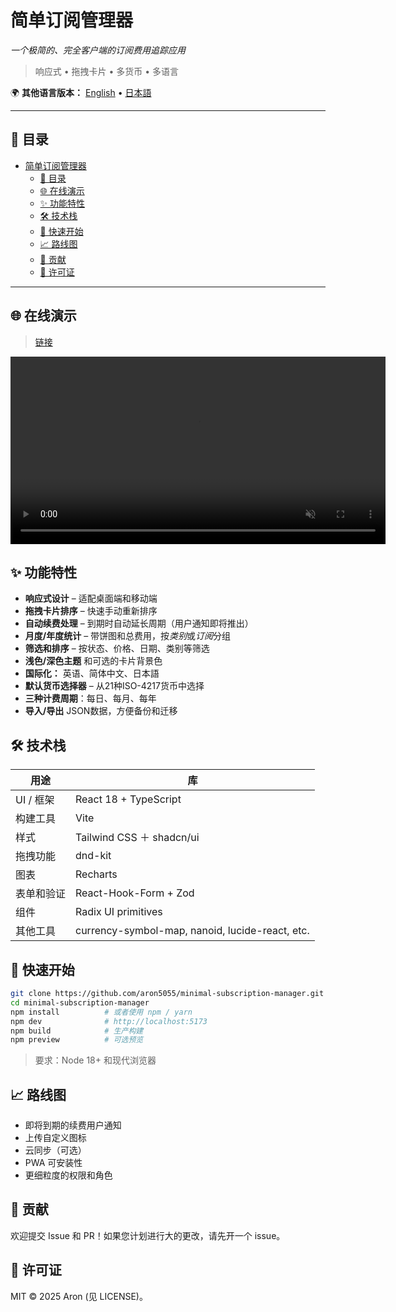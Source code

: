 # 简单订阅管理器

*一个极简的、完全客户端的订阅费用追踪应用*

> 响应式 • 拖拽卡片 • 多货币 • 多语言

🌍 **其他语言版本：** [English](../README.md) • [日本語](README.ja.md)

---

## 📖 目录
- [简单订阅管理器](#简单订阅管理器)
  - [📖 目录](#-目录)
  - [🌐 在线演示](#-在线演示)
  - [✨ 功能特性](#-功能特性)
  - [🛠️ 技术栈](#️-技术栈)
  - [🚀 快速开始](#-快速开始)
  - [📈 路线图](#-路线图)
  - [🤝 贡献](#-贡献)
  - [📄 许可证](#-许可证)

---

## 🌐 在线演示
> [链接](https://minimal-subscription-manager.vercel.app/)

<p align="center">
  <video src="../assets/demo.mp4" width="600" controls autoplay loop muted></video>
</p>

## ✨ 功能特性
- **响应式设计** – 适配桌面端和移动端
- **拖拽卡片排序** – 快速手动重新排序
- **自动续费处理** – 到期时自动延长周期（用户通知即将推出）
- **月度/年度统计** – 带饼图和总费用，按*类别*或*订阅*分组
- **筛选和排序** – 按状态、价格、日期、类别等筛选
- **浅色/深色主题** 和可选的卡片背景色
- **国际化：** 英语、简体中文、日本語
- **默认货币选择器** – 从21种ISO-4217货币中选择
- **三种计费周期**：每日、每月、每年
- **导入/导出** JSON数据，方便备份和迁移

## 🛠️ 技术栈
| 用途 | 库 |
|------|-----|
| UI / 框架 | React 18 + TypeScript |
| 构建工具   | Vite |
| 样式      | Tailwind CSS ＋ shadcn/ui |
| 拖拽功能   | dnd-kit |
| 图表      | Recharts |
| 表单和验证 | React-Hook-Form + Zod |
| 组件      | Radix UI primitives |
| 其他工具   | currency-symbol-map, nanoid, lucide-react, etc. |

## 🚀 快速开始
```bash
git clone https://github.com/aron5055/minimal-subscription-manager.git
cd minimal-subscription-manager
npm install          # 或者使用 npm / yarn
npm dev              # http://localhost:5173
npm build            # 生产构建
npm preview          # 可选预览
```
> 要求：Node 18+ 和现代浏览器

## 📈 路线图
- 即将到期的续费用户通知
- 上传自定义图标
- 云同步（可选）
- PWA 可安装性
- 更细粒度的权限和角色

## 🤝 贡献
欢迎提交 Issue 和 PR！如果您计划进行大的更改，请先开一个 issue。

## 📄 许可证
MIT © 2025 Aron (见 LICENSE)。